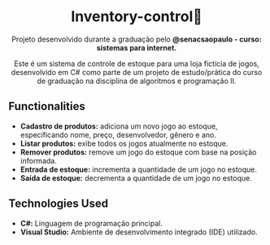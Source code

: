 <h1 align="center">Inventory-control📝</h1>

<p align="center">Projeto desenvolvido durante a graduação pelo <b>@senacsaopaulo - curso: sistemas para internet.</b></p>
<p align="center">Este é um sistema de controle de estoque para uma loja fictícia de jogos, desenvolvido em C# como parte de um projeto de estudo/prática do curso de graduação na disciplina de algoritmos e programação II. </p>



## Functionalities

- <strong>Cadastro de produtos:</strong> adiciona um novo jogo ao estoque, especificando nome, preço, desenvolvedor, gênero e ano.
- <strong>Listar produtos:</strong> exibe todos os jogos atualmente no estoque.
- <strong>Remover produtos:</strong> remove um jogo do estoque com base na posição informada.
- <strong>Entrada de estoque:</strong> incrementa a quantidade de um jogo no estoque.
- <strong>Saída de estoque:</strong> decrementa a quantidade de um jogo no estoque.

## Technologies Used
- <strong>C#:</strong> Linguagem de programação principal.
- <strong>Visual Studio:</strong> Ambiente de desenvolvimento integrado (IDE) utilizado.


